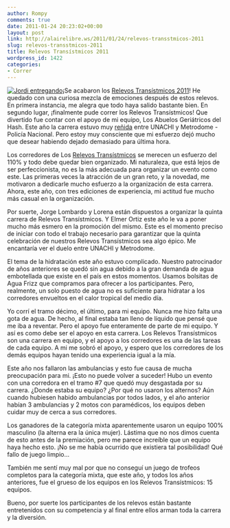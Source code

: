 ```yaml
---
author: Rompy
comments: true
date: 2011-01-24 20:23:02+00:00
layout: post
link: http://alairelibre.ws/2011/01/24/relevos-transstmicos-2011
slug: relevos-transstmicos-2011
title: Relevos Transístmicos 2011
wordpress_id: 1422
categories:
- Correr
---
```


[![Jordi entregando](http://alairelibre.ws/wp-content/uploads/2011/01/P1230260-1024x768.jpg)](http://alairelibre.ws/wp-content/uploads/2011/01/P1230260.jpg)¡Se acabaron los [Relevos Transístmicos 2011](http://relevos.info)! He quedado con una curiosa mezcla de emociones después de estos relevos. En primera instancia, me alegra que todo haya salido bastante bien. En segundo lugar, ¡finalmente pude correr los Relevos Transístmicos! Que divertido fue contar con el apoyo de mi equipo, Los Abuelos Geriátricos del Hash. Este año la carrera estuvo muy [reñida](http://alairelibre.ws/g3/var/resizes/Relevos-Transistmicos-2011/P1230189.jpg?m=1295889194) entre UNACHI y Metrodome - Policía Nacional. Pero estoy muy consciente que mi esfuerzo dejó mucho que desear habiendo dejado demasiado para última hora.




Los corredores de Los [Relevos Transístmicos](http://alairelibre.ws/g3/Relevos-Transistmicos-2011) se merecen un esfuerzo del 110% y todo debe quedar bien organizado. Mi naturaleza, que está lejos de ser perfeccionista, no es la más adecuada para organizar un evento como este. Las primeras veces la atracción de un gran reto, y la novedad, me motivaron a dedicarle mucho esfuerzo a la organización de esta carrera. Ahora, este año, con tres ediciones de experiencia, mi actitud fue mucho más casual en la organización.




Por suerte, Jorge Lombardo y Lorena están dispuestos a organizar la quinta carrera de Relevos Transístmicos. Y Elmer Ortiz este año le va a poner mucho más esmero en la promoción del mismo. Este es el momento preciso de iniciar con todo el trabajo necesario para garantizar que la quinta celebración de nuestros Relevos Transístmicos sea algo épico. Me encantaría ver el duelo entre UNACHI y Metrodome.




El tema de la hidratación este año estuvo complicado. Nuestro patrocinador de años anteriores se quedó sin agua debido a la gran demanda de agua embotellada que existe en el país en estos momentos. Usamos bolsitas de Agua Frizz que compramos para ofrecer a los participantes. Pero, realmente, un solo puesto de agua no es suficiente para hidratar a los corredores envueltos en el calor tropical del medio día.




Yo corrí el tramo décimo, el último, para mi equipo. Nunca me hizo falta una gota de agua. De hecho, al final estaba tan lleno de líquido que pensé que me iba a reventar. Pero el apoyo fue enteramente de parte de mi equipo. Y así es como debe ser el apoyo en esta carrera. Los Relevos Transístmicos son una carrera en equipo, y el apoyo a los corredores es una de las tareas de cada equipo. A mi me sobró el apoyo, y espero que los corredores de los demás equipos hayan tenido una experiencia igual a la mía.




Este año nos fallaron las ambulancias y esto fue causa de mucha preocupación para mi. ¡Esto no puede volver a suceder! Hubo un evento con una corredora en el tramo #7 que quedó muy desgastada por su carrera. ¿Donde estaba su equipo? ¿Por qué no usaron los alternos? Aún cuando hubiesen habido ambulancias por todos lados, y el año anterior habían 3 ambulancias y 2 motos con paramédicos, los equipos deben cuidar muy de cerca a sus corredores.




Los ganadores de la categoría mixta aparentemente usaron un equipo 100% masculino (la alterna era la única mujer). Lástima que no nos dimos cuenta de esto antes de la premiación, pero me parece increíble que un equipo haya hecho esto. ¡No se me había ocurrido que existiera tal posibilidad! Qué fallo de juego limpio...




También me sentí muy mal por que no conseguí un juego de trofeos completos para la categoría mixta, que este año, y todos los años anteriores, fue el grueso de los equipos en los Relevos Transístmicos: 15 equipos.




Bueno, por suerte los participantes de los relevos están bastante entretenidos con su competencia y al final entre ellos arman toda la carrera y la diversión.
